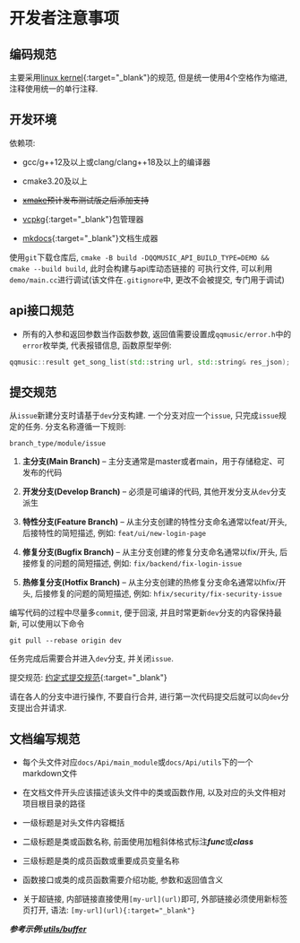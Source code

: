 # 开发者注意事项 

## 编码规范

主要采用[linux kernel](https://docs.kernel.org/translations/zh_CN/process/coding-style.html){:target="_blank"}的规范,
但是统一使用4个空格作为缩进, 注释使用统一的单行注释.

## 开发环境

依赖项:

- gcc/g++12及以上或clang/clang++18及以上的编译器

- cmake3.20及以上

- ~~[xmake](https://xmake.io/#/)预计发布测试版之后添加支持~~

- [vcpkg](https://vcpkg.io/en/){:target="_blank"}包管理器

- [mkdocs](https://squidfunk.github.io/mkdocs-material/){:target="_blank"}文档生成器

使用`git`下载仓库后, `cmake -B build -DQQMUSIC_API_BUILD_TYPE=DEMO && cmake --build build`, 此时会构建与api库动态链接的
可执行文件, 可以利用`demo/main.cc`进行调试(该文件在`.gitignore`中, 更改不会被提交, 专门用于调试)


## api接口规范

- 所有的入参和返回参数当作函数参数, 返回值需要设置成`qqmusic/error.h`中的`error`枚举类,
代表报错信息, 函数原型举例:

```cpp
qqmusic::result get_song_list(std::string url, std::string& res_json);
```

## 提交规范

从`issue`新建分支时请基于`dev`分支构建. 一个分支对应一个`issue`, 只完成`issue`规定的任务.
分支名称遵循一下规则:

```
branch_type/module/issue
```

1. **主分支(Main Branch)**
    – 主分支通常是master或者main，用于存储稳定、可发布的代码

2. **开发分支(Develop Branch)**
    – 必须是可编译的代码, 其他开发分支从`dev`分支派生

3. **特性分支(Feature Branch)**
    – 从主分支创建的特性分支命名通常以feat/开头, 后接特性的简短描述, 例如: `feat/ui/new-login-page`

4. **修复分支(Bugfix Branch)**
    – 从主分支创建的修复分支命名通常以fix/开头, 后接修复的问题的简短描述, 例如: `fix/backend/fix-login-issue`

5. **热修复分支(Hotfix Branch)**
    – 从主分支创建的热修复分支命名通常以hfix/开头, 后接修复的问题的简短描述, 例如: `hfix/security/fix-security-issue`

编写代码的过程中尽量多`commit`, 便于回滚, 并且时常更新`dev`分支的内容保持最新, 可以使用以下命令

```
git pull --rebase origin dev
```

任务完成后需要合并进入`dev`分支, 并关闭`issue`. 

提交规范: [约定式提交规范](https://www.conventionalcommits.org/zh-hans/v1.0.0/){:target="_blank"}

请在各人的分支中进行操作, 不要自行合并, 进行第一次代码提交后就可以向`dev`分支提出合并请求.

## 文档编写规范

- 每个头文件对应`docs/Api/main_module`或`docs/Api/utils`下的一个markdown文件

- 在文档文件开头应该描述该头文件中的类或函数作用, 以及对应的头文件相对项目根目录的路径

- 一级标题是对头文件内容概括

- 二级标题是类或函数名称, 前面使用加粗斜体格式标注***func***或***class***

- 三级标题是类的成员函数或重要成员变量名称

- 函数接口或类的成员函数需要介绍功能, 参数和返回值含义

- 关于超链接, 内部链接直接使用`[my-url](url)`即可, 外部链接必须使用新标签页打开, 语法: `[my-url](url){:target="_blank"}`

***参考示例:[utils/buffer](../Api/utils/buffer.md)***
